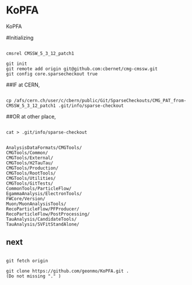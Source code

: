 KoPFA
=====

KoPFA


#Initializing
<pre><code>
cmsrel CMSSW_5_3_12_patch1

git init
git remote add origin git@github.com:cbernet/cmg-cmssw.git
git config core.sparsecheckout true
</code></pre>

##IF at CERN,
<pre><code>
cp /afs/cern.ch/user/c/cbern/public/Git/SparseCheckouts/CMG_PAT_from-CMSSW_5_3_12_patch1 .git/info/sparse-checkout
</code></pre>
##OR at other place,
<pre><code>
cat > .git/info/sparse-checkout


AnalysisDataFormats/CMGTools/
CMGTools/Common/
CMGTools/External/
CMGTools/H2TauTau/
CMGTools/Production/
CMGTools/RootTools/
CMGTools/Utilities/
CMGTools/GitTests/
CommonTools/ParticleFlow/
EgammaAnalysis/ElectronTools/
FWCore/Version/
Muon/MuonAnalysisTools/
RecoParticleFlow/PFProducer/
RecoParticleFlow/PostProcessing/
TauAnalysis/CandidateTools/
TauAnalysis/SVFitStandAlone/
</code></pre>

## next
<pre><code>
git fetch origin

git clone https://github.com/geonmo/KoPFA.git .
(Do not missing "." )
</code></pre>
